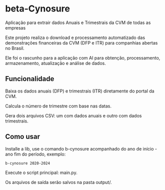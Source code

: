 # beta-Cynosure
Aplicação para extrair dados Anuais e Trimestrais da CVM de todas as empresas

Este projeto realiza o download e processamento automatizado das demonstrações financeiras da CVM (DFP e ITR) para companhias abertas no Brasil. 

Ele foi o rascunho para a aplicação com AI para obtenção, processamento, armazenamento, atualização e análise de dados.

## Funcionalidade
Baixa os dados anuais (DFP) e trimestrais (ITR) diretamente do portal da CVM.

Calcula o número de trimestre com base nas datas.

Gera dois arquivos CSV: um com dados anuais e outro com dados trimestrais.

## Como usar
Installe a lib, use o comando b-cynosure acompanhado do ano de início - ano fim do período, exemplo:

```
b-cynosure 2020-2024
```

Execute o script principal: main.py.

Os arquivos de saída serão salvos na pasta output/.

